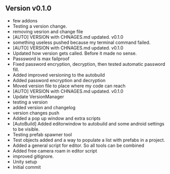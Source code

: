 ## Version v0.1.0
 - few addons
 - Testing a version change.
 - removing vesrion and change file
 - [AUTO] VERSION with CHNAGES.md updated. v0.1.0
 - something useless pushed because my terminal command failed.
 - [AUTO] VERSION with CHNAGES.md updated. v0.1.0
 - Updated how version gets called. Before it made no sense.
 - Passsword is max failproof
 - Fixed password encryption, decryption, then tested automatic password fill.
 - Added improved versioning to the autobuild
 - Added password encryption and decryption
 - Moved version file to place where my code can reach
 - [AUTO] VERSION with CHNAGES.md updated. v0.1.0
 - Update VersionManager
 - testing  a version
 - added version and changelog
 - version changes push
 - Added a pop up window and extra scripts
 - [AutoBuild] Added editorwindow to autobuild and some android settings to be visible.
 - Testing prefab spawner tool
 - Test objects added and a way to populate a list with prefabs in a project.
 - Added a general script for editor. So all tools can be combined
 - Added free camera roam in editor script
 - improved gitignore.
 - Unity setup
 - Initial commit

